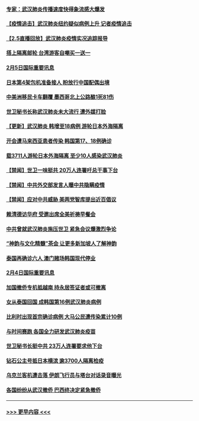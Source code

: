 #### [专家：武汉肺炎传播速度快得象流感大爆发](../pages/prog202/a102770132.md?t=02060255) 
#### [【疫情追击】武汉肺炎纽约疑似病例上升 记者疫情追击](../pages/prog202/a102770000.md?t=02060255) 
#### [【2.5直播回放】武汉肺炎疫情实况追踪报导](../pages/prog202/a102769913.md?t=02060255) 
#### [搭上隔离邮轮 台湾游客自嘲买一送一](../pages/prog202/a102769845.md?t=02060255) 
#### [2月5日国际重要讯息](../pages/prog202/a102769821.md?t=02060255) 
#### [日本第4架包机准备接人 盼放行中国配偶出境](../pages/prog202/a102769765.md?t=02060255) 
#### [中美洲移民卡车翻覆 墨西哥北上公路酿1死81伤](../pages/prog202/a102769703.md?t=02060255) 
#### [世卫秘书长称武汉肺炎未大流行 遭外媒打脸](../pages/prog202/a102769679.md?t=02060255) 
#### [【更新】武汉肺炎 韩增至18病例 游轮日本外海隔离](../pages/prog202/a102758911.md?t=02060255) 
#### [开会遭马来西亚患者传染 韩国第17、18例确诊](../pages/prog202/a102769600.md?t=02060255) 
#### [载3711人游轮日本外海隔离 至少10人感染武汉肺炎](../pages/prog202/a102769538.md?t=02060255) 
#### [【禁闻】世卫一味挺共 20万人连署吁总干事下台](../pages/prog202/a102769445.md?t=02060255) 
#### [【禁闻】中共外交部发言人曝中共隐瞒疫情](../pages/prog202/a102769400.md?t=02060255) 
#### [【禁闻】应对中共威胁 美两党智库提出近百倡议](../pages/prog202/a102769357.md?t=02060255) 
#### [赖清德访华府  受邀出席全美祈祷早餐会](../pages/prog202/a102769350.md?t=02060255) 
#### [中共曾就武汉肺炎施压世卫 紧急会议爆激烈争论](../pages/prog202/a102769312.md?t=02060255) 
#### [“神韵与文化精髓”茶会 让更多新加坡人了解神韵](../pages/prog202/a102769286.md?t=02060255) 
#### [泰国再确诊六人 澳门赌场韩国现代停业](../pages/prog202/a102769239.md?t=02060255) 
#### [2月4日国际重要讯息](../pages/prog202/a102768884.md?t=02060255) 
#### [加国撤侨专机抵越南 持永居签证者或可撤离](../pages/prog202/a102768877.md?t=02060255) 
#### [女从泰国回国 成韩国第16例武汉肺炎病例](../pages/prog202/a102768669.md?t=02060255) 
#### [比利时出现首宗确诊病例 大马公民遭传染累计10例](../pages/prog202/a102768824.md?t=02060255) 
#### [与时间赛跑 各国全力研发武汉肺炎疫苗](../pages/prog202/a102768738.md?t=02060255) 
#### [世卫秘书长挺中共 23万人连署要求他下台](../pages/prog202/a102768717.md?t=02060255) 
#### [钻石公主号抵日本横滨 逾3700人隔离检疫](../pages/prog202/a102768714.md?t=02060255) 
#### [乌克兰客机遭击落 伊朗飞行员与塔台对话录音曝光](../pages/prog202/a102768645.md?t=02060255) 
#### [各国纷纷从武汉撤侨 巴西终决定紧急撤侨](../pages/prog202/a102768630.md?t=02060255) 

----
#### [ >>> 更早内容 <<< ](../indexes/prog202-earlier.md)
